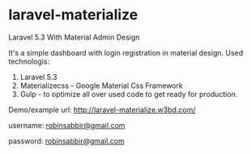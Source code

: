 # laravel-materialize
Laravel 5.3 With Material Admin Design

It's a simple dashboard with login registration in material design.
Used technologis:
1. Laravel 5.3
2. Materializecss - Google Material Css Framework
3. Gulp - to optimize all over used code to get ready for production.

Demo/example url:
http://laravel-materialize.w3bd.com/

username: robinsabbir@gmail.com

password: robinsabbir@gmail.com



